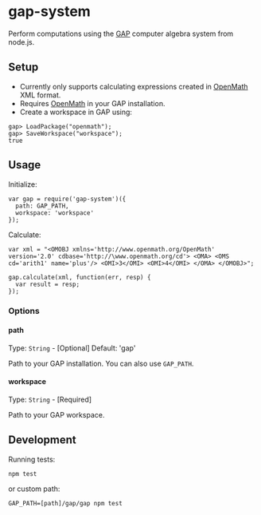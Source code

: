 # gap-system

Perform computations using the [GAP](http://www.gap-system.org/) computer algebra system from node.js.

## Setup

* Currently only supports calculating expressions created in [OpenMath](http://www.openmath.org/) XML format.
* Requires [OpenMath](http://www.gap-system.org/Packages/openmath.html) in your GAP installation.
* Create a workspace in GAP using:


```
gap> LoadPackage("openmath");
gap> SaveWorkspace("workspace");
true
```

## Usage


Initialize:

```
var gap = require('gap-system')({
  path: GAP_PATH,
  workspace: 'workspace'
});
```

Calculate:

```
var xml = "<OMOBJ xmlns='http://www.openmath.org/OpenMath' version='2.0' cdbase='http://\www.openmath.org/cd'> <OMA> <OMS cd='arith1' name='plus'/> <OMI>3</OMI> <OMI>4</OMI> </OMA> </OMOBJ>";

gap.calculate(xml, function(err, resp) {
  var result = resp;
});
```


### Options

#### path
Type: `String` - [Optional]
Default: 'gap'

Path to your GAP installation.
You can also use `GAP_PATH`.


#### workspace
Type: `String` - [Required]

Path to your GAP workspace.

## Development

Running tests:

```
npm test
```

or custom path:

```
GAP_PATH=[path]/gap/gap npm test
```




